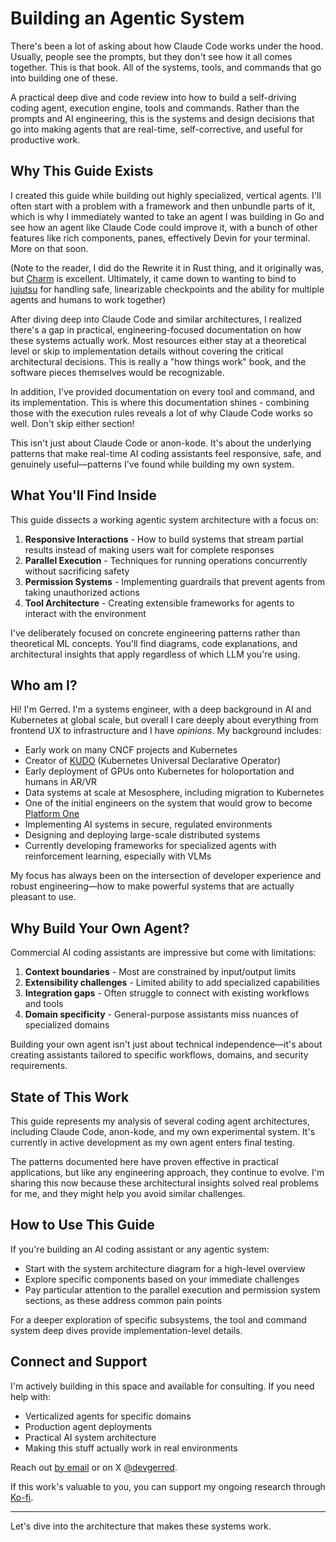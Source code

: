 # Building an Agentic System

There's been a lot of asking about how Claude Code works under the hood. Usually, people see the prompts, but they don't see how it all comes together. This is that book. All of the systems, tools, and commands that go into building one of these.

A practical deep dive and code review into how to build a self-driving coding agent, execution engine, tools and commands. Rather than the prompts and AI engineering, this is the systems and design decisions that go into making agents that are real-time, self-corrective, and useful for productive work.

## Why This Guide Exists

I created this guide while building out highly specialized, vertical agents. I'll often start with a problem with a framework and then unbundle parts of it, which is why I immediately wanted to take an agent I was building in Go and see how an agent like Claude Code could improve it, with a bunch of other features like rich components, panes, effectively Devin for your terminal. More on that soon.

(Note to the reader, I did do the Rewrite it in Rust thing, and it originally was, but [Charm](https://charm.sh) is excellent. Ultimately, it came down to wanting to bind to [jujutsu](https://github.com/jj-vcs/jj) for handling safe, linearizable checkpoints and the ability for multiple agents and humans to work together)

After diving deep into Claude Code and similar architectures, I realized there's a gap in practical, engineering-focused documentation on how these systems actually work. Most resources either stay at a theoretical level or skip to implementation details without covering the critical architectural decisions. This is really a "how things work" book, and the software pieces themselves would be recognizable.

In addition, I've provided documentation on every tool and command, and its implementation. This is where this documentation shines - combining those with the execution rules reveals a lot of why Claude Code works so well. Don't skip either section!

This isn't just about Claude Code or anon-kode. It's about the underlying patterns that make real-time AI coding assistants feel responsive, safe, and genuinely useful—patterns I've found while building my own system.

## What You'll Find Inside

This guide dissects a working agentic system architecture with a focus on:

1. **Responsive Interactions** - How to build systems that stream partial results instead of making users wait for complete responses
2. **Parallel Execution** - Techniques for running operations concurrently without sacrificing safety
3. **Permission Systems** - Implementing guardrails that prevent agents from taking unauthorized actions
4. **Tool Architecture** - Creating extensible frameworks for agents to interact with the environment

I've deliberately focused on concrete engineering patterns rather than theoretical ML concepts. You'll find diagrams, code explanations, and architectural insights that apply regardless of which LLM you're using.

## Who am I?

Hi! I'm Gerred. I'm a systems engineer, with a deep background in AI and Kubernetes at global scale, but overall I care deeply about everything from frontend UX to infrastructure and I have _opinions_. My background includes:

- Early work on many CNCF projects and Kubernetes
- Creator of [KUDO](https://kudo.dev) (Kubernetes Universal Declarative Operator)
- Early deployment of GPUs onto Kubernetes for holoportation and humans in AR/VR
- Data systems at scale at Mesosphere, including migration to Kubernetes
- One of the initial engineers on the system that would grow to become [Platform One](https://p1.dso.mil/)
- Implementing AI systems in secure, regulated environments
- Designing and deploying large-scale distributed systems
- Currently developing frameworks for specialized agents with reinforcement learning, especially with VLMs

My focus has always been on the intersection of developer experience and robust engineering—how to make powerful systems that are actually pleasant to use.

## Why Build Your Own Agent?

Commercial AI coding assistants are impressive but come with limitations:

1. **Context boundaries** - Most are constrained by input/output limits
2. **Extensibility challenges** - Limited ability to add specialized capabilities
3. **Integration gaps** - Often struggle to connect with existing workflows and tools
4. **Domain specificity** - General-purpose assistants miss nuances of specialized domains

Building your own agent isn't just about technical independence—it's about creating assistants tailored to specific workflows, domains, and security requirements.

## State of This Work

This guide represents my analysis of several coding agent architectures, including Claude Code, anon-kode, and my own experimental system. It's currently in active development as my own agent enters final testing.

The patterns documented here have proven effective in practical applications, but like any engineering approach, they continue to evolve. I'm sharing this now because these architectural insights solved real problems for me, and they might help you avoid similar challenges.

## How to Use This Guide

If you're building an AI coding assistant or any agentic system:

- Start with the system architecture diagram for a high-level overview
- Explore specific components based on your immediate challenges
- Pay particular attention to the parallel execution and permission system sections, as these address common pain points

For a deeper exploration of specific subsystems, the tool and command system deep dives provide implementation-level details.

## Connect and Support

I'm actively building in this space and available for consulting. If you need help with:

- Verticalized agents for specific domains
- Production agent deployments
- Practical AI system architecture
- Making this stuff actually work in real environments

Reach out [by email](mailto:hello@gerred.org) or on X [@devgerred](https://x.com/devgerred).

If this work's valuable to you, you can support my ongoing research through [Ko-fi](https://ko-fi.com/gerred).

---

Let's dive into the architecture that makes these systems work.